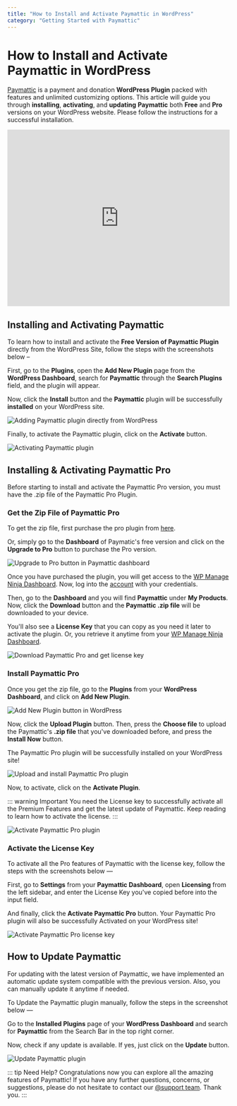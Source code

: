 ```yaml
---
title: "How to Install and Activate Paymattic in WordPress"
category: "Getting Started with Paymattic"
---
```


# How to Install and Activate Paymattic in WordPress

[Paymattic](https://paymattic.com/) is a payment and donation **WordPress Plugin** packed with features and unlimited customizing options. This article will guide you through **installing**, **activating**, and **updating** **Paymattic** both **Free** and **Pro** versions on your WordPress website. Please follow the instructions for a successful installation.

<iframe width="100%" height="400" src="https://www.youtube.com/embed/YlRDCpov8wY?list=PLXpD0vT4thWH80g5e9wYnoBMgEqUXbr53" frameborder="0" allow="accelerometer; autoplay; clipboard-write; encrypted-media; gyroscope; picture-in-picture" allowfullscreen></iframe>

## Installing and Activating Paymattic 

To learn how to install and activate the **Free Version of Paymattic Plugin** directly from the WordPress Site, follow the steps with the screenshots below –

First, go to the **Plugins**, open the **Add New Plugin** page from the **WordPress Dashboard**, search for **Paymattic** through the **Search Plugins** field, and the plugin will appear.

Now, click the **Install** button and the **Paymattic** plugin will be successfully **installed** on your WordPress site.

![Adding Paymattic plugin directly from WordPress](../public/images/getting-started-with-paymattic/how-to-install-and-activate-paymattic-in-wordpress/Adding-Paymattic-plugin-directly-from-WordPress-scaled.webp)

Finally, to activate the Paymattic plugin, click on the **Activate** button.

![Activating Paymattic plugin](../public/images/getting-started-with-paymattic/how-to-install-and-activate-paymattic-in-wordpress/Activate-button-scaled.webp)

## Installing & Activating Paymattic Pro 

Before starting to install and activate the Paymattic Pro version, you must have the .zip file of the Paymattic Pro Plugin.

### Get the Zip File of Paymattic Pro 

To get the zip file, first purchase the pro plugin from [here](https://paymattic.com/pricing/).

Or, simply go to the **Dashboard** of Paymatic's free version and click on the **Upgrade to Pro** button to purchase the Pro version.

![Upgrade to Pro button in Paymattic dashboard](../public/images/getting-started-with-paymattic/how-to-install-and-activate-paymattic-in-wordpress/Upgrade-to-Pro-button-scaled.webp)

Once you have purchased the plugin, you will get access to the [WP Manage Ninja Dashboard](https://wpmanageninja.com/). Now, log into the [account](https://wpmanageninja.com/account/dashboard/) with your credentials.

Then, go to the **Dashboard** and you will find **Paymattic** under **My Products**.
Now, click the **Download** button and the **Paymattic .zip file** will be downloaded to your device.

You'll also see a **License Key** that you can copy as you need it later to activate the plugin.
Or, you retrieve it anytime from your [WP Manage Ninja Dashboard](https://wpmanageninja.com/).

![Download Paymattic Pro and get license key](../public/images/getting-started-with-paymattic/how-to-install-and-activate-paymattic-in-wordpress/Get-the-Zip-file-and-license-key.webp)

### Install Paymattic Pro

Once you get the zip file, go to the **Plugins** from your **WordPress Dashboard**, and click on **Add New Plugin**.

![Add New Plugin button in WordPress](../public/images/getting-started-with-paymattic/how-to-install-and-activate-paymattic-in-wordpress/Add-New-Plugin-button-from-Plugins-page-scaled.webp)

Now, click the **Upload Plugin** button. Then, press the **Choose file** to upload the Paymattic's **.zip file** that you've downloaded before, and press the **Install Now** button.

The Paymattic Pro plugin will be successfully installed on your WordPress site!

![Upload and install Paymattic Pro plugin](../public/images/getting-started-with-paymattic/how-to-install-and-activate-paymattic-in-wordpress/Upload-plugin-choose-file-install-now-scaled.webp)

Now, to activate, click on the **Activate Plugin**.

::: warning Important
You need the License key to successfully activate all the Premium Features and get the latest update of Paymattic. Keep reading to learn how to activate the license.
:::

![Activate Paymattic Pro plugin](../public/images/getting-started-with-paymattic/how-to-install-and-activate-paymattic-in-wordpress/Activate-Plugin-button.webp)

### Activate the License Key

To activate all the Pro features of Paymattic with the license key, follow the steps with the screenshots below —

First, go to **Settings** from your **Paymattic Dashboard**, open **Licensing** from the left sidebar, and enter the License Key you've copied before into the input field.

And finally, click the **Activate Paymattic Pro** button. Your Paymattic Pro plugin will also be successfully Activated on your WordPress site!

![Activate Paymattic Pro license key](../public/images/getting-started-with-paymattic/how-to-install-and-activate-paymattic-in-wordpress/Activate-License-Key-scaled.webp)

## How to Update Paymattic

For updating with the latest version of Paymattic, we have implemented an automatic update system compatible with the previous version. Also, you can manually update it anytime if needed.

To Update the Paymattic plugin manually, follow the steps in the screenshot below —

Go to the **Installed Plugins** page of your **WordPress Dashboard** and search for **Paymattic** from the Search Bar in the top right corner.

Now, check if any update is available. If yes, just click on the **Update** button.

![Update Paymattic plugin](../public/images/getting-started-with-paymattic/how-to-install-and-activate-paymattic-in-wordpress/Update-option-of-Paymattic-scaled.webp)

::: tip Need Help?
Congratulations now you can explore all the amazing features of Paymattic!
If you have any further questions, concerns, or suggestions, please do not hesitate to contact our [@support team](https://wpmanageninja.com/support-tickets/). Thank you.
:::